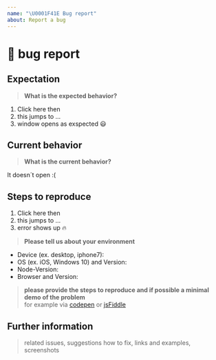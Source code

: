 ```yaml
---
name: "\U0001F41E Bug report"
about: Report a bug
---
```


# 🐞 bug report

## Expectation

> **What is the expected behavior?**

1. Click here then
2. this jumps to ...
3. window opens as exspected 😃

## Current behavior

> **What is the current behavior?**

It doesn´t open :(

## Steps to reproduce

1. Click here then
2. this jumps to ...
3. error shows up 🔥

> **Please tell us about your environment**

- Device (ex. desktop, iphone7):
- OS (ex. iOS, Windows 10) and Version:
- Node-Version:
- Browser and Version:

> **please provide the steps to reproduce and if possible a minimal demo of the problem**  
> for example via [codepen](https://codepen.io/pen/) or [jsFiddle](https://jsfiddle.net/)

## Further information

> related issues, suggestions how to fix, links and examples, screenshots
